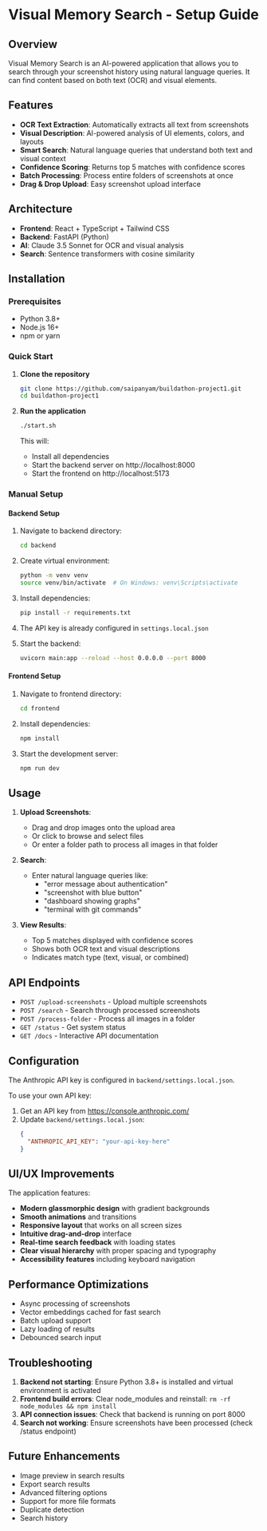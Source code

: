 # Visual Memory Search - Setup Guide

## Overview

Visual Memory Search is an AI-powered application that allows you to search through your screenshot history using natural language queries. It can find content based on both text (OCR) and visual elements.

## Features

- **OCR Text Extraction**: Automatically extracts all text from screenshots
- **Visual Description**: AI-powered analysis of UI elements, colors, and layouts  
- **Smart Search**: Natural language queries that understand both text and visual context
- **Confidence Scoring**: Returns top 5 matches with confidence scores
- **Batch Processing**: Process entire folders of screenshots at once
- **Drag & Drop Upload**: Easy screenshot upload interface

## Architecture

- **Frontend**: React + TypeScript + Tailwind CSS
- **Backend**: FastAPI (Python)
- **AI**: Claude 3.5 Sonnet for OCR and visual analysis
- **Search**: Sentence transformers with cosine similarity

## Installation

### Prerequisites

- Python 3.8+
- Node.js 16+
- npm or yarn

### Quick Start

1. **Clone the repository**
   ```bash
   git clone https://github.com/saipanyam/buildathon-project1.git
   cd buildathon-project1
   ```

2. **Run the application**
   ```bash
   ./start.sh
   ```

   This will:
   - Install all dependencies
   - Start the backend server on http://localhost:8000
   - Start the frontend on http://localhost:5173

### Manual Setup

#### Backend Setup

1. Navigate to backend directory:
   ```bash
   cd backend
   ```

2. Create virtual environment:
   ```bash
   python -m venv venv
   source venv/bin/activate  # On Windows: venv\Scripts\activate
   ```

3. Install dependencies:
   ```bash
   pip install -r requirements.txt
   ```

4. The API key is already configured in `settings.local.json`

5. Start the backend:
   ```bash
   uvicorn main:app --reload --host 0.0.0.0 --port 8000
   ```

#### Frontend Setup

1. Navigate to frontend directory:
   ```bash
   cd frontend
   ```

2. Install dependencies:
   ```bash
   npm install
   ```

3. Start the development server:
   ```bash
   npm run dev
   ```

## Usage

1. **Upload Screenshots**:
   - Drag and drop images onto the upload area
   - Or click to browse and select files
   - Or enter a folder path to process all images in that folder

2. **Search**:
   - Enter natural language queries like:
     - "error message about authentication"
     - "screenshot with blue button"
     - "dashboard showing graphs"
     - "terminal with git commands"

3. **View Results**:
   - Top 5 matches displayed with confidence scores
   - Shows both OCR text and visual descriptions
   - Indicates match type (text, visual, or combined)

## API Endpoints

- `POST /upload-screenshots` - Upload multiple screenshots
- `POST /search` - Search through processed screenshots
- `POST /process-folder` - Process all images in a folder
- `GET /status` - Get system status
- `GET /docs` - Interactive API documentation

## Configuration

The Anthropic API key is configured in `backend/settings.local.json`. 

To use your own API key:
1. Get an API key from https://console.anthropic.com/
2. Update `backend/settings.local.json`:
   ```json
   {
     "ANTHROPIC_API_KEY": "your-api-key-here"
   }
   ```

## UI/UX Improvements

The application features:
- **Modern glassmorphic design** with gradient backgrounds
- **Smooth animations** and transitions
- **Responsive layout** that works on all screen sizes
- **Intuitive drag-and-drop** interface
- **Real-time search feedback** with loading states
- **Clear visual hierarchy** with proper spacing and typography
- **Accessibility features** including keyboard navigation

## Performance Optimizations

- Async processing of screenshots
- Vector embeddings cached for fast search
- Batch upload support
- Lazy loading of results
- Debounced search input

## Troubleshooting

1. **Backend not starting**: Ensure Python 3.8+ is installed and virtual environment is activated
2. **Frontend build errors**: Clear node_modules and reinstall: `rm -rf node_modules && npm install`
3. **API connection issues**: Check that backend is running on port 8000
4. **Search not working**: Ensure screenshots have been processed (check /status endpoint)

## Future Enhancements

- Image preview in search results
- Export search results
- Advanced filtering options
- Support for more file formats
- Duplicate detection
- Search history